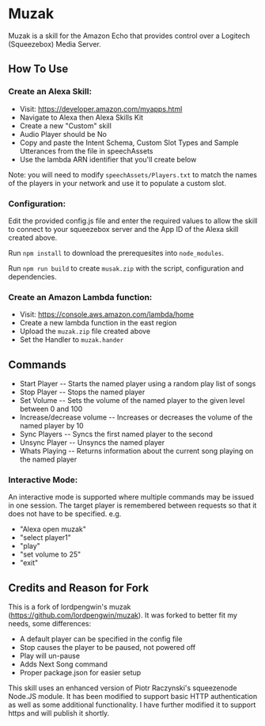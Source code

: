 Muzak
=====

Muzak is a skill for the Amazon Echo that provides control over a Logitech
(Squeezebox) Media Server.

How To Use
----------

### Create an Alexa Skill:

- Visit: https://developer.amazon.com/myapps.html
- Navigate to Alexa then Alexa Skills Kit
- Create a new "Custom" skill
- Audio Player should be No
- Copy and paste the Intent Schema, Custom Slot Types and Sample Utterances
  from the file in speechAssets
- Use the lambda ARN identifier that you'll create below

Note: you will need to modify `speechAssets/Players.txt` to match the names of
the players in your network and use it to populate a custom slot.

### Configuration:

Edit the provided config.js file and enter the required values to allow the
skill to connect to your squeezebox server and the App ID of the Alexa skill
created above.

Run `npm install` to download the prerequesites into `node_modules`.

Run `npm run build` to create `musak.zip` with the script, configuration and
dependencies.

### Create an Amazon Lambda function:

- Visit: https://console.aws.amazon.com/lambda/home
- Create a new lambda function in the east region
- Upload the `muzak.zip` file created above
- Set the Handler to `muzak.hander`

Commands
--------

* Start Player -- Starts the named player using a random play list of songs
* Stop Player -- Stops the named player
* Set Volume -- Sets the volume of the named player to the given level between 0 and 100
* Increase/decrease volume -- Increases or decreases the volume of the named player by 10
* Sync Players -- Syncs the first named player to the second
* Unsync Player -- Unsyncs the named player
* Whats Playing -- Returns information about the current song playing on the named player

### Interactive Mode:

An interactive mode is supported where multiple commands may be issued in one
session. The target player is remembered between requests so that it does not
have to be specified. e.g.

* "Alexa open muzak"
* "select player1"
* "play"
* "set volume to 25"
* "exit"

Credits and Reason for Fork
-------

This is a fork of lordpengwin's muzak (https://github.com/lordpengwin/muzak).
It was forked to better fit my needs, some differences:

- A default player can be specified in the config file
- Stop causes the player to be paused, not powered off
- Play will un-pause
- Adds Next Song command
- Proper package.json for easier setup

This skill uses an enhanced version of Piotr Raczynski's squeezenode Node.JS
module. It has been modified to support basic HTTP authentication as well as
some additional functionality. I have further modified it to support https
and will publish it shortly.
